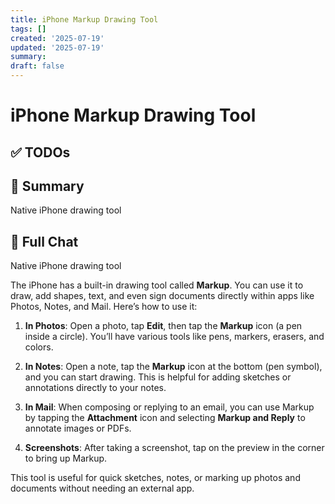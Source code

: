 ```yaml
---
title: iPhone Markup Drawing Tool
tags: []
created: '2025-07-19'
updated: '2025-07-19'
summary:
draft: false
---
```


# iPhone Markup Drawing Tool

## ✅ TODOs


## 📌 Summary
Native iPhone drawing tool

## 🧠 Full Chat


Native iPhone drawing tool



The iPhone has a built-in drawing tool called **Markup**. You can use it to draw, add shapes, text, and even sign documents directly within apps like Photos, Notes, and Mail. Here’s how to use it:

1. **In Photos**: Open a photo, tap **Edit**, then tap the **Markup** icon (a pen inside a circle). You’ll have various tools like pens, markers, erasers, and colors.

2. **In Notes**: Open a note, tap the **Markup** icon at the bottom (pen symbol), and you can start drawing. This is helpful for adding sketches or annotations directly to your notes.

3. **In Mail**: When composing or replying to an email, you can use Markup by tapping the **Attachment** icon and selecting **Markup and Reply** to annotate images or PDFs.

4. **Screenshots**: After taking a screenshot, tap on the preview in the corner to bring up Markup.

This tool is useful for quick sketches, notes, or marking up photos and documents without needing an external app.